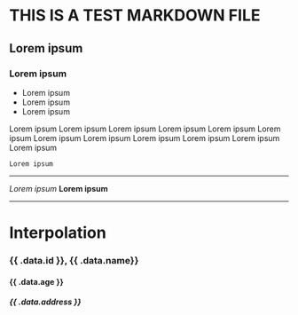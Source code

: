 # THIS IS A TEST MARKDOWN FILE
## Lorem ipsum
### Lorem ipsum

- Lorem ipsum
- Lorem ipsum
- Lorem ipsum

Lorem ipsum Lorem ipsum Lorem ipsum Lorem ipsum
Lorem ipsum Lorem ipsum Lorem ipsum Lorem ipsum
Lorem ipsum Lorem ipsum Lorem ipsum Lorem ipsum

`Lorem ipsum`

---

*Lorem ipsum*
**Lorem ipsum**

---

# Interpolation
### {{ .data.id }}, {{ .data.name}}
#### **{{ .data.age }}**
#### *{{ .data.address }}*